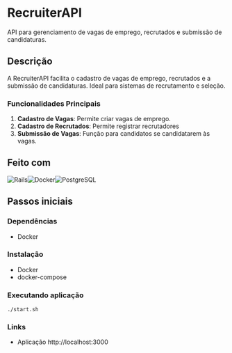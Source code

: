 # RecruiterAPI

API para gerenciamento de vagas de emprego, recrutados e submissão de candidaturas.

## Descrição

A RecruiterAPI facilita o cadastro de vagas de emprego, recrutados e a submissão de candidaturas. Ideal para sistemas de recrutamento e seleção.

### Funcionalidades Principais

1. **Cadastro de Vagas**: Permite criar vagas de emprego.
2. **Cadastro de Recrutados**: Permite registrar recrutadores
3. **Submissão de Vagas**: Função para candidatos se candidatarem às vagas.


## Feito com
![Rails][Rails]![Docker][Docker]![PostgreSQL][PostgreSQL]

## Passos iniciais

### Dependências

* Docker

### Instalação

* Docker
* docker-compose

### Executando aplicação

```
./start.sh
```


### Links

* Aplicação http://localhost:3000


<!-- MARKDOWN LINKS & IMAGES -->
<!-- https://www.markdownguide.org/basic-syntax/#reference-style-links -->

[Rails]: https://img.shields.io/badge/Rails-a40000?style=for-the-badge&logo=RubyonRails&logoColor=white
[Docker]: https://img.shields.io/badge/Docker-0092E6?style=for-the-badge&logo=Docker&logoColor=white
[PostgreSQL]: https://img.shields.io/badge/PostgreSQL-2F6792?style=for-the-badge&logo=PostgreSQL&logoColor=white